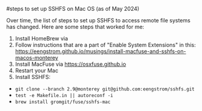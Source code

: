 #steps to set up SSHFS on Mac OS (as of May 2024)

Over time, the list of steps to set up SSHFS to access remote file systems has changed. Here are some steps that worked for me:
1. Install HomeBrew via 
2. Follow instructions that are a part of "Enable System Extensions" in this: https://eengstrom.github.io/musings/install-macfuse-and-sshfs-on-macos-monterey
2. Install MacFuse via https://osxfuse.github.io
3. Restart your Mac
4. Install SSHFS:
- `git clone --branch 2.9@monterey git@github.com:eengstrom/sshfs.git`
- `test -e Makefile.in || autoreconf -i`
- `brew install gromgit/fuse/sshfs-mac`




